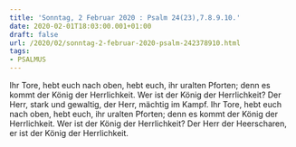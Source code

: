```yaml
---
title: 'Sonntag, 2 Februar 2020 : Psalm 24(23),7.8.9.10.'
date: 2020-02-01T18:03:00.001+01:00
draft: false
url: /2020/02/sonntag-2-februar-2020-psalm-242378910.html
tags: 
- PSALMUS
---
```


Ihr Tore, hebt euch nach oben, hebt euch, ihr uralten Pforten; denn es kommt der König der Herrlichkeit. Wer ist der König der Herrlichkeit? Der Herr, stark und gewaltig, der Herr, mächtig im Kampf. Ihr Tore, hebt euch nach oben, hebt euch, ihr uralten Pforten; denn es kommt der König der Herrlichkeit. Wer ist der König der Herrlichkeit? Der Herr der Heerscharen, er ist der König der Herrlichkeit.